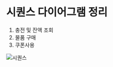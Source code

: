 # 시퀀스 다이어그램 정리

1. 충전 및 잔액 조회
3. 물품 구매
4. 쿠폰사용

![시퀀스](https://github.com/user-attachments/assets/489441d6-7ade-48b9-8e5c-2d4643b8885a)
